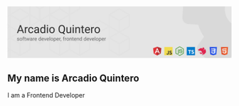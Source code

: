![Github profile header](./images/header.png)
## My name is Arcadio Quintero
I am a Frontend Developer